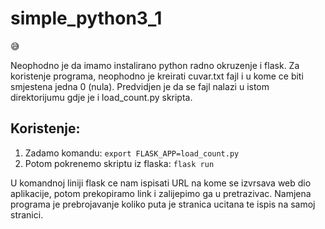 # simple_python3_1
:sweat_smile:

Neophodno je da imamo instalirano python radno okruzenje i flask.
Za koristenje programa, neophodno je kreirati cuvar.txt fajl i u kome ce biti smjestena jedna 0 (nula).
Predvidjen je da se fajl nalazi u istom direktorijumu gdje je i load_count.py skripta.

## Koristenje:
1. Zadamo komandu:
`export FLASK_APP=load_count.py`
2. Potom pokrenemo skriptu iz flaska:
`flask run`

U komandnoj liniji flask ce nam ispisati URL na kome se izvrsava web dio aplikacije, potom prekopiramo link i zalijepimo ga u pretrazivac.
Namjena programa je prebrojavanje koliko puta je stranica ucitana te ispis na samoj stranici.
